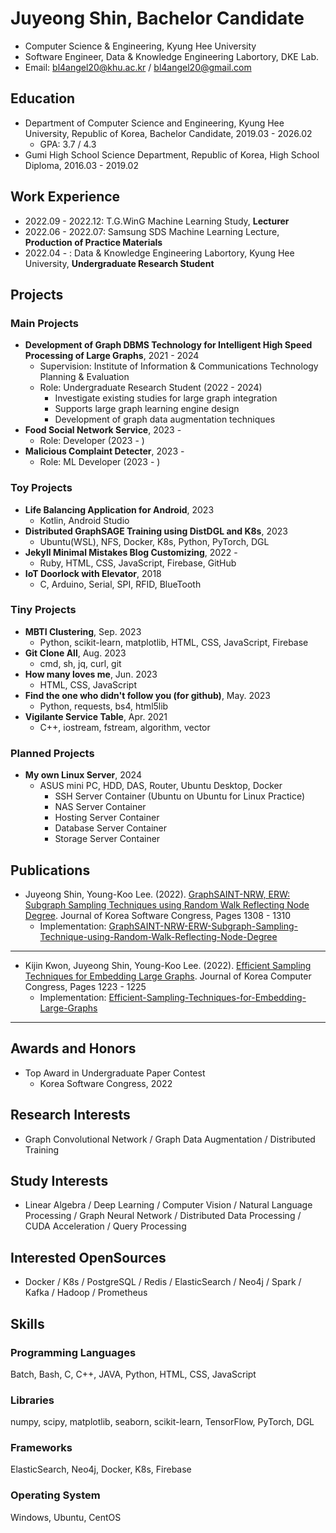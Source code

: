 # Juyeong Shin, Bachelor Candidate
* Computer Science & Engineering, Kyung Hee University
* Software Engineer, Data & Knowledge Engineering Labortory, DKE Lab.
* Email: [bl4angel20@khu.ac.kr](mailto:bl4angel20@khu.ac.kr) / [bl4angel20@gmail.com](mailto:bl4angel20@gmail.com)

## Education
* Department of Computer Science and Engineering, Kyung Hee University, Republic of Korea, Bachelor Candidate, 2019.03 - 2026.02
    - GPA: 3.7 / 4.3
* Gumi High School Science Department, Republic of Korea, High School Diploma, 2016.03 - 2019.02

## Work Experience
* 2022.09 - 2022.12: T.G.WinG Machine Learning Study, **Lecturer**
* 2022.06 - 2022.07: Samsung SDS Machine Learning Lecture, **Production of Practice Materials**
* 2022.04 - : Data & Knowledge Engineering Labortory, Kyung Hee University, **Undergraduate Research Student**

## Projects
### Main Projects
- **Development of Graph DBMS Technology for Intelligent High Speed Processing of Large Graphs**, 2021 - 2024
    - Supervision: Institute of Information & Communications Technology Planning & Evaluation
    - Role: Undergraduate Research Student (2022 - 2024)
        - Investigate existing studies for large graph integration
        - Supports large graph learning engine design
        - Development of graph data augmentation techniques
- **Food Social Network Service**, 2023 - 
    - Role: Developer (2023 - )
- **Malicious Complaint Detecter**, 2023 - 
    - Role: ML Developer (2023 - )

### Toy Projects
- **Life Balancing Application for Android**, 2023
    - Kotlin, Android Studio
- **Distributed GraphSAGE Training using DistDGL and K8s**, 2023
    - Ubuntu(WSL), NFS, Docker, K8s, Python, PyTorch, DGL
- **Jekyll Minimal Mistakes Blog Customizing**, 2022 -
    - Ruby, HTML, CSS, JavaScript, Firebase, GitHub
- **IoT Doorlock with Elevator**, 2018
    - C, Arduino, Serial, SPI, RFID, BlueTooth

### Tiny Projects
- **MBTI Clustering**, Sep. 2023
    - Python, scikit-learn, matplotlib, HTML, CSS, JavaScript, Firebase
- **Git Clone All**, Aug. 2023
    - cmd, sh, jq, curl, git
- **How many loves me**, Jun. 2023
    - HTML, CSS, JavaScript
- **Find the one who didn't follow you (for github)**, May. 2023
    - Python, requests, bs4, html5lib
- **Vigilante Service Table**, Apr. 2021
    - C++, iostream, fstream, algorithm, vector

### Planned Projects
- **My own Linux Server**, 2024
    - ASUS mini PC, HDD, DAS, Router, Ubuntu Desktop, Docker
        - SSH Server Container (Ubuntu on Ubuntu for Linux Practice)
        - NAS Server Container
        - Hosting Server Container
        - Database Server Container
        - Storage Server Container

## Publications
* Juyeong Shin, Young-Koo Lee. (2022). [GraphSAINT-NRW, ERW: Subgraph Sampling Techniques using Random Walk Reflecting Node Degree](https://www.dbpia.co.kr/journal/articleDetail?nodeId=NODE11224420). Journal of Korea Software Congress, Pages 1308 - 1310
    * Implementation: [GraphSAINT-NRW-ERW-Subgraph-Sampling-Technique-using-Random-Walk-Reflecting-Node-Degree](https://github.com/meongju0o0/GraphSAINT-NRW-ERW-Subgraph-Sampling-Technique-using-Random-Walk-Reflecting-Node-Degree)
- - -
* Kijin Kwon, Juyeong Shin, Young-Koo Lee. (2022). [Efficient Sampling Techniques for Embedding Large Graphs](https://www.dbpia.co.kr/journal/articleDetail?nodeId=NODE11113618). Journal of Korea Computer Congress, Pages 1223 - 1225
    * Implementation: [Efficient-Sampling-Techniques-for-Embedding-Large-Graphs](https://github.com/meongju0o0/Efficient-Sampling-Techniques-for-Embedding-Large-Graphs)
- - -

## Awards and Honors
* Top Award in Undergraduate Paper Contest
    * Korea Software Congress, 2022

## Research Interests
* Graph Convolutional Network / Graph Data Augmentation / Distributed Training

## Study Interests
* Linear Algebra / Deep Learning / Computer Vision / Natural Language Processing / Graph Neural Network / Distributed Data Processing / CUDA Acceleration / Query Processing

## Interested OpenSources
* Docker / K8s / PostgreSQL / Redis / ElasticSearch / Neo4j / Spark / Kafka / Hadoop / Prometheus

## Skills
### Programming Languages
Batch, Bash, C, C++, JAVA, Python, HTML, CSS, JavaScript

### Libraries
numpy, scipy, matplotlib, seaborn, scikit-learn, TensorFlow, PyTorch, DGL

### Frameworks
ElasticSearch, Neo4j, Docker, K8s, Firebase

### Operating System
Windows, Ubuntu, CentOS

<!---
meongju0o0/meongju0o0 is a ✨ special ✨ repository because its `README.md` (this file) appears on your GitHub profile.
You can click the Preview link to take a look at your changes.
--->
